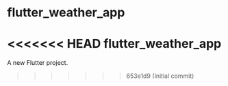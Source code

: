# flutter_weather_app
<<<<<<< HEAD
flutter_weather_app
=======

A new Flutter project.
>>>>>>> 653e1d9 (Initial commit)
